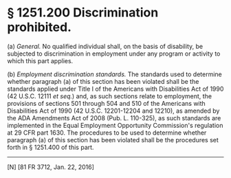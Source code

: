 # § 1251.200   Discrimination prohibited.

(a) *General.* No qualified individual shall, on the basis of disability, be subjected to discrimination in employment under any program or activity to which this part applies.


(b) *Employment discrimination standards.* The standards used to determine whether paragraph (a) of this section has been violated shall be the standards applied under Title I of the Americans with Disabilities Act of 1990 (42 U.S.C. 12111 *et seq.*) and, as such sections relate to employment, the provisions of sections 501 through 504 and 510 of the Americans with Disabilities Act of 1990 (42 U.S.C. 12201-12204 and 12210), as amended by the ADA Amendments Act of 2008 (Pub. L. 110-325), as such standards are implemented in the Equal Employment Opportunity Commission's regulation at 29 CFR part 1630. The procedures to be used to determine whether paragraph (a) of this section has been violated shall be the procedures set forth in § 1251.400 of this part.



---

[N] [81 FR 3712, Jan. 22, 2016]




